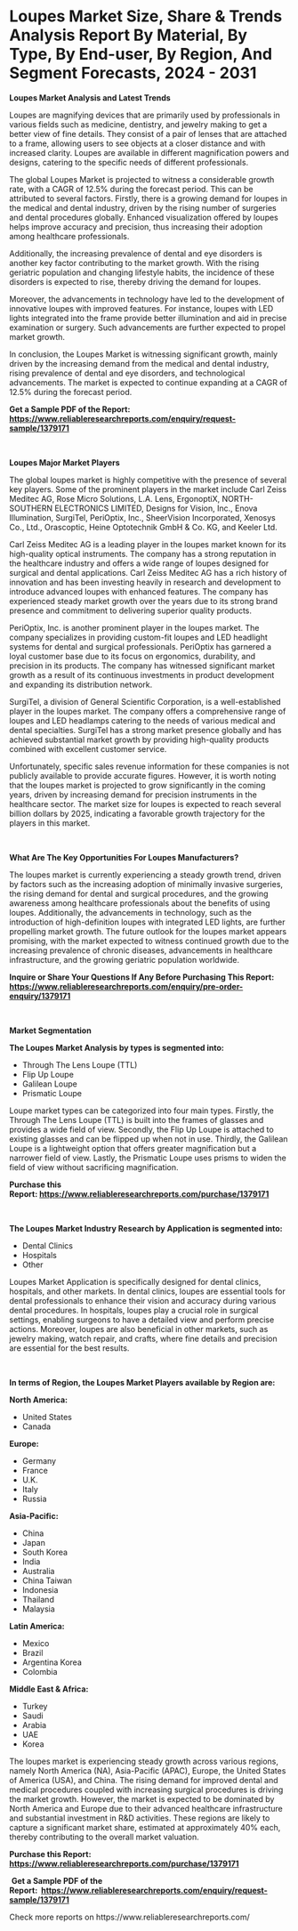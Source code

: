 <p><h1>Loupes Market Size, Share & Trends Analysis Report By Material, By Type, By End-user, By Region, And Segment Forecasts, 2024 - 2031</h1></p><p><strong>Loupes Market Analysis and Latest Trends</strong></p>
<p><p>Loupes are magnifying devices that are primarily used by professionals in various fields such as medicine, dentistry, and jewelry making to get a better view of fine details. They consist of a pair of lenses that are attached to a frame, allowing users to see objects at a closer distance and with increased clarity. Loupes are available in different magnification powers and designs, catering to the specific needs of different professionals.</p><p>The global Loupes Market is projected to witness a considerable growth rate, with a CAGR of 12.5% during the forecast period. This can be attributed to several factors. Firstly, there is a growing demand for loupes in the medical and dental industry, driven by the rising number of surgeries and dental procedures globally. Enhanced visualization offered by loupes helps improve accuracy and precision, thus increasing their adoption among healthcare professionals.</p><p>Additionally, the increasing prevalence of dental and eye disorders is another key factor contributing to the market growth. With the rising geriatric population and changing lifestyle habits, the incidence of these disorders is expected to rise, thereby driving the demand for loupes.</p><p>Moreover, the advancements in technology have led to the development of innovative loupes with improved features. For instance, loupes with LED lights integrated into the frame provide better illumination and aid in precise examination or surgery. Such advancements are further expected to propel market growth.</p><p>In conclusion, the Loupes Market is witnessing significant growth, mainly driven by the increasing demand from the medical and dental industry, rising prevalence of dental and eye disorders, and technological advancements. The market is expected to continue expanding at a CAGR of 12.5% during the forecast period.</p></p>
<p><strong>Get a Sample PDF of the Report:&nbsp; <a href="https://www.reliableresearchreports.com/enquiry/request-sample/1379171">https://www.reliableresearchreports.com/enquiry/request-sample/1379171</a></strong></p>
<p>&nbsp;</p>
<p><strong>Loupes Major Market Players</strong></p>
<p><p>The global loupes market is highly competitive with the presence of several key players. Some of the prominent players in the market include Carl Zeiss Meditec AG, Rose Micro Solutions, L.A. Lens, ErgonoptiX, NORTH-SOUTHERN ELECTRONICS LIMITED, Designs for Vision, Inc., Enova Illumination, SurgiTel, PeriOptix, Inc., SheerVision Incorporated, Xenosys Co., Ltd., Orascoptic, Heine Optotechnik GmbH & Co. KG, and Keeler Ltd.</p><p>Carl Zeiss Meditec AG is a leading player in the loupes market known for its high-quality optical instruments. The company has a strong reputation in the healthcare industry and offers a wide range of loupes designed for surgical and dental applications. Carl Zeiss Meditec AG has a rich history of innovation and has been investing heavily in research and development to introduce advanced loupes with enhanced features. The company has experienced steady market growth over the years due to its strong brand presence and commitment to delivering superior quality products.</p><p>PeriOptix, Inc. is another prominent player in the loupes market. The company specializes in providing custom-fit loupes and LED headlight systems for dental and surgical professionals. PeriOptix has garnered a loyal customer base due to its focus on ergonomics, durability, and precision in its products. The company has witnessed significant market growth as a result of its continuous investments in product development and expanding its distribution network.</p><p>SurgiTel, a division of General Scientific Corporation, is a well-established player in the loupes market. The company offers a comprehensive range of loupes and LED headlamps catering to the needs of various medical and dental specialties. SurgiTel has a strong market presence globally and has achieved substantial market growth by providing high-quality products combined with excellent customer service.</p><p>Unfortunately, specific sales revenue information for these companies is not publicly available to provide accurate figures. However, it is worth noting that the loupes market is projected to grow significantly in the coming years, driven by increasing demand for precision instruments in the healthcare sector. The market size for loupes is expected to reach several billion dollars by 2025, indicating a favorable growth trajectory for the players in this market.</p></p>
<p>&nbsp;</p>
<p><strong>What Are The Key Opportunities For Loupes Manufacturers?</strong></p>
<p><p>The loupes market is currently experiencing a steady growth trend, driven by factors such as the increasing adoption of minimally invasive surgeries, the rising demand for dental and surgical procedures, and the growing awareness among healthcare professionals about the benefits of using loupes. Additionally, the advancements in technology, such as the introduction of high-definition loupes with integrated LED lights, are further propelling market growth. The future outlook for the loupes market appears promising, with the market expected to witness continued growth due to the increasing prevalence of chronic diseases, advancements in healthcare infrastructure, and the growing geriatric population worldwide.</p></p>
<p><strong>Inquire or Share Your Questions If Any Before Purchasing This Report: <a href="https://www.reliableresearchreports.com/enquiry/pre-order-enquiry/1379171">https://www.reliableresearchreports.com/enquiry/pre-order-enquiry/1379171</a></strong></p>
<p>&nbsp;</p>
<p><strong>Market Segmentation</strong></p>
<p><strong>The Loupes Market Analysis by types is segmented into:</strong></p>
<p><ul><li>Through The Lens Loupe (TTL)</li><li>Flip Up Loupe</li><li>Galilean Loupe</li><li>Prismatic Loupe</li></ul></p>
<p><p>Loupe market types can be categorized into four main types. Firstly, the Through The Lens Loupe (TTL) is built into the frames of glasses and provides a wide field of view. Secondly, the Flip Up Loupe is attached to existing glasses and can be flipped up when not in use. Thirdly, the Galilean Loupe is a lightweight option that offers greater magnification but a narrower field of view. Lastly, the Prismatic Loupe uses prisms to widen the field of view without sacrificing magnification.</p></p>
<p><strong>Purchase this Report:&nbsp;<a href="https://www.reliableresearchreports.com/purchase/1379171">https://www.reliableresearchreports.com/purchase/1379171</a></strong></p>
<p>&nbsp;</p>
<p><strong>The Loupes Market Industry Research by Application is segmented into:</strong></p>
<p><ul><li>Dental Clinics</li><li>Hospitals</li><li>Other</li></ul></p>
<p><p>Loupes Market Application is specifically designed for dental clinics, hospitals, and other markets. In dental clinics, loupes are essential tools for dental professionals to enhance their vision and accuracy during various dental procedures. In hospitals, loupes play a crucial role in surgical settings, enabling surgeons to have a detailed view and perform precise actions. Moreover, loupes are also beneficial in other markets, such as jewelry making, watch repair, and crafts, where fine details and precision are essential for the best results.</p></p>
<p>&nbsp;</p>
<p><strong>In terms of Region, the Loupes Market Players available by Region are:</strong></p>
<p>
    <p> <strong> North America: </strong>
        <ul>
            <li>United States</li>
            <li>Canada</li>
        </ul>
        </p> 
    <p> <strong> Europe: </strong>
        <ul>
            <li>Germany</li>
            <li>France</li>
            <li>U.K.</li>
            <li>Italy</li>
            <li>Russia</li>
        </ul>
        </p> 
    <p> <strong> Asia-Pacific: </strong>
        <ul>
            <li>China</li>
            <li>Japan</li>
            <li>South Korea</li>
            <li>India</li>
            <li>Australia</li>
            <li>China Taiwan</li>
            <li>Indonesia</li>
            <li>Thailand</li>
            <li>Malaysia</li>
        </ul>
        </p> 
    <p> <strong> Latin America: </strong>
        <ul>
            <li>Mexico</li>
            <li>Brazil</li>
            <li>Argentina Korea</li>
            <li>Colombia</li>
        </ul>
        </p> 
    <p> <strong> Middle East & Africa: </strong>
        <ul>
            <li>Turkey</li>
            <li>Saudi</li>
            <li>Arabia</li>
            <li>UAE</li>
            <li>Korea</li>
        </ul>
    </p>
    </p>
<p><p>The loupes market is experiencing steady growth across various regions, namely North America (NA), Asia-Pacific (APAC), Europe, the United States of America (USA), and China. The rising demand for improved dental and medical procedures coupled with increasing surgical procedures is driving the market growth. However, the market is expected to be dominated by North America and Europe due to their advanced healthcare infrastructure and substantial investment in R&D activities. These regions are likely to capture a significant market share, estimated at approximately 40% each, thereby contributing to the overall market valuation.</p></p>
<p><strong>Purchase this Report: <a href="https://www.reliableresearchreports.com/purchase/1379171">https://www.reliableresearchreports.com/purchase/1379171</a></strong></p>
<p>&nbsp;<strong>Get a Sample PDF of the Report:&nbsp;&nbsp;<a href="https://www.reliableresearchreports.com/enquiry/request-sample/1379171">https://www.reliableresearchreports.com/enquiry/request-sample/1379171</a></strong></p>
<p><strong></strong></p>
<p>Check more reports on https://www.reliableresearchreports.com/</p>